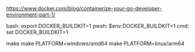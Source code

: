 https://www.docker.com/blog/containerize-your-go-developer-environment-part-1/

bash: export DOCKER_BUILDKIT=1
pwsh: $env:DOCKER_BUILDKIT=1
cmd: set DOCKER_BUILDKIT=1

make
make PLATFORM=windows/amd64
make PLATFORM=linux/arm64